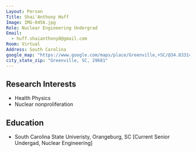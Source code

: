 ```yaml
---
Layout: Person
Title: Shai'Anthony Huff
Image: IMG-0456.jpg
Role: Nuclear Engineering Undergrad
Email: 
  - huff.shaianthony8@gmail.com 
Room: Virtual 
Address: South Carolina 
google_map: "https://www.google.com/maps/place/Greenville,+SC/@34.8331484,-82.4328706,12z/data=!3m1!4b1!4m5!3m4!1s0x88578f6662fa1105:0xd8aa9d77bf257696!8m2!3d34.8526176!4d-82.3940104"
city_state_zip: "Greenville, SC, 29681" 
---
```




## Research Interests

* Health Physics 
* Nuclear nonproliferation



## Education 

* South Carolina State Univeristy, Orangeburg, SC [Current Senior Undergad, Nuclear Engineering]

